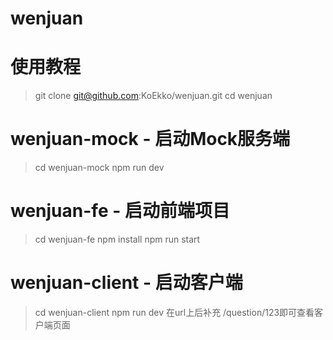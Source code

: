 # wenjuan

# 使用教程

> git clone git@github.com:KoEkko/wenjuan.git
> cd wenjuan

# wenjuan-mock - 启动Mock服务端
> cd wenjuan-mock
> npm run dev

# wenjuan-fe - 启动前端项目
> cd wenjuan-fe
> npm install
> npm run start

# wenjuan-client - 启动客户端
> cd wenjuan-client
> npm run dev
在url上后补充 /question/123即可查看客户端页面
